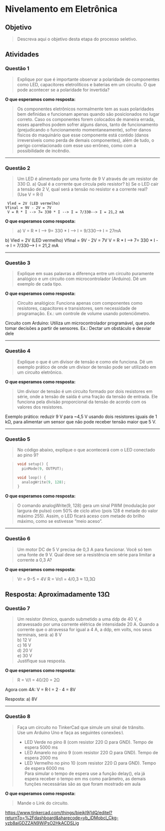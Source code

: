 # Nivelamento em Eletrônica

## Objetivo

> Descreva aqui o objetivo desta etapa do processo seletivo.

## Atividades

### Questão 1

> Explique por que é importante observar a polaridade de componentes como LED, capacitores eletrolíticos e baterias em um circuito. O que pode acontecer se a polaridade for invertida?


**O que esperamos como resposta:**

> Os componentes eletrônicos normalmente tem as suas polaridades bem definidas e funcionam apenas quando são posicionados no lugar correto. Caso os componentes forem colocados de maneira errada, esses aparelhos podem sofrer alguns danos, tanto de funcionamento (prejudicando o funcionamento momentaneamente), sofrer danos fisicos do maquinário que esse componente está contido (danos irreversíveis como perda de demais componentes), além de tudo, o perigo correlacionado com esse uso errôneo, como com a possibilidade de incêndio. 
---

### Questão 2

> Um LED é alimentado por uma fonte de 9 V através de um resistor de 330 Ω.
 a) Qual é a corrente que circula pelo resistor?
 b) Se o LED cair a tensão de 2 V, qual será a tensão no resistor e a corrente real?\
(Use V = R·I)
 
     Vled = 2V (LED vermelho)
    Vfinal = 9V - 2V = 7V
     V = R * I --> 7= 330 * I --> I = 7/330--> I = 21,2 mA
    

**O que esperamos como resposta:**

> a)   V = R * I --> 9= 330 * I --> I = 9/330--> I = 27mA

  b)   Vled = 2V (LED vermelho)       Vfinal = 9V - 2V = 7V
      V = R * I --> 7= 330 * I --> I = 7/330--> I = 21,2 mA

---
### Questão 3

>  Explique em suas palavras a diferença entre um circuito puramente analógico e um circuito com microcontrolador (Arduino).
Dê um exemplo de cada tipo.

**O que esperamos como resposta:**

> Circuito analógico: Funciona apenas com componentes como resistores, capacitores e transistores, sem necessidade de programação. Ex.: um controle de volume usando potenciômetro.

Circuito com Arduino: Utiliza um microcontrolador programável, que pode tomar decisões a partir de sensores. Ex.: Dectar um obstáculo e desviar dele

---
### Questão 4

>  Explique o que é um divisor de tensão e como ele funciona. Dê um exemplo prático de onde um divisor de tensão pode ser utilizado em um circuito eletrônico.

**O que esperamos como resposta:**

> Um divisor de tensão é um circuito formado por dois resistores em série, onde a tensão de saída é uma fração da tensão de entrada. Ele funciona pela divisão proporcional da tensão de acordo com os valores dos resistores.

Exemplo prático: reduzir 9 V para ~4,5 V usando dois resistores iguais de 1 kΩ, para alimentar um sensor que não pode receber tensão maior que 5 V.

---
### Questão 5

> No código abaixo, explique o que acontecerá com o LED conectado ao pino 9?

> ```cpp
> void setup() {
>   pinMode(9, OUTPUT);
> 
> void loop() {
>   analogWrite(9, 128);
> }
> ```
 
**O que esperamos como resposta:**

> O comando analogWrite(9, 128) gera um sinal PWM (modulação por largura de pulso) com 50% de ciclo ativo (pois 128 é metade do valor máximo 255). Assim, o LED ficará aceso com metade do brilho máximo, como se estivesse “meio aceso”.

---
### Questão 6
> Um motor DC de 5 V precisa de 0,3 A para funcionar. Você só tem uma fonte de 9 V. Qual deve ser a resistência em série para limitar a corrente a 0,3 A?

**O que esperamos como resposta:**

> Vr​ = 9−5 = 4V
R = Vr/I ​​= 4/0,3 ​≈ 13,3Ω

Resposta: Aproximadamente 13Ω
---
### Questão 7
> Um resistor ôhmico, quando submetido a uma ddp de 40 V, é atravessado por uma corrente elétrica de intensidade 20 A. Quando a corrente que o atravessa for igual a 4 A, a ddp, em volts, nos seus terminais, será:
> a) 8 V\
> b) 12 V\
> c) 16 V\
> d) 20 V\
> e) 30 V\
> Justifique sua resposta.

**O que esperamos como resposta:**

> R = V/I ​= 40/20 ​= 2Ω

Agora com 4A:
V = R⋅I = 2 ⋅ 4 = 8V

Resposta: a) 8V

---
### Questão 8
>Faça um circuito no TinkerCad que simule um sinal de trânsito.\
Use um Arduino Uno e faça as seguintes conexões:\
> * LED Verde no pino 8 (com resistor 220 Ω para GND). Tempo de espera 5000 ms
> * LED Amarelo no pino 9 (com resistor 220 Ω para GND). Tempo de espera 2000 ms
> * LED Vermelho no pino 10 (com resistor 220 Ω para GND). Tempo de espera 6000 ms\
Para simular o tempo de espera use a função delay(), ela já espera receber o tempo em ms como parâmetro, as demais funções necessárias são as que foram mostrado em aula

**O que esperamos como resposta:**

> Mande o Link do circuito.

https://www.tinkercad.com/things/biejkl9j1dQ/editel?returnTo=%2Fdashboard&sharecode=yb_iDMobcl_Ckg-yzb8aiGDZZAN9WiPsO2HkACDSLig
